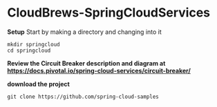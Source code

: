 # CloudBrews-SpringCloudServices

**Setup**
Start by making a directory and changing into it

```
mkdir springcloud
cd springcloud
```

**Review the Circuit Breaker description and diagram at 
https://docs.pivotal.io/spring-cloud-services/circuit-breaker/**


**download the project**
```
git clone https://github.com/spring-cloud-samples
```
